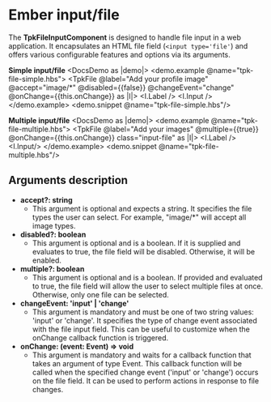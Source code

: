 # Ember input/file

The **TpkFileInputComponent** is designed to handle file input in a web application. It encapsulates an HTML file field (`<input type='file'`) and offers various configurable features and options via its arguments.

**Simple input/file**
<DocsDemo as |demo|> 
  <demo.example @name="tpk-file-simple.hbs">
      <TpkFile 
        @label="Add your profile image"
        @accept="image/*"
        @disabled={{false}}
        @changeEvent="change"
        @onChange={{this.onChange}}
      as |I|>
          <I.Label />
          <I.Input />
      </TpkFile>
   </demo.example>
  <demo.snippet @name="tpk-file-simple.hbs"/>
</DocsDemo>

**Multiple input/file**
<DocsDemo as |demo|> 
  <demo.example @name="tpk-file-multiple.hbs">
    <TpkFile 
      @label="Add your images"
      @multiple={{true}}
      @onChange={{this.onChange}}
      class="input-file"
    as |I|>
        <I.Label />
        <I.Input/>
    </TpkFile>
   </demo.example>
  <demo.snippet @name="tpk-file-multiple.hbs"/>
</DocsDemo>

## Arguments description

- **accept?: string**
    - This argument is optional and expects a string. It specifies the file types the user can select. For example, "image/*" will accept all image types.
- **disabled?: boolean**
    - This argument is optional and is a boolean. If it is supplied and evaluates to true, the file field will be disabled. Otherwise, it will be enabled.
- **multiple?: boolean**
    - This argument is optional and is a boolean. If provided and evaluated to true, the file field will allow the user to select multiple files at once. Otherwise, only one file can be selected.
- **changeEvent: 'input' | 'change'**
    - This argument is mandatory and must be one of two string values: 'input' or 'change'. It specifies the type of change event associated with the file input field. This can be useful to customize when the onChange callback function is triggered.
- **onChange: (event: Event) => void**
    - This argument is mandatory and waits for a callback function that takes an argument of type Event. This callback function will be called when the specified change event ('input' or 'change') occurs on the file field. It can be used to perform actions in response to file changes.

